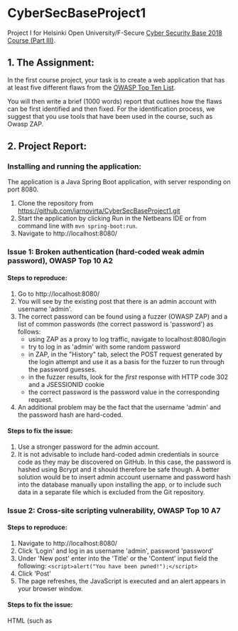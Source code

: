 # CyberSecBaseProject1

Project I for Helsinki Open University/F-Secure [ Cyber Security Base 2018 Course (Part III)](https://cybersecuritybase.mooc.fi/project/).

## 1. The Assignment:

In the first course project, your task is to create a web application that has at least five different flaws from the [OWASP Top Ten List](https://www.owasp.org/images/7/72/OWASP_Top_10-2017_%28en%29.pdf.pdf). 

You will then write a brief (1000 words) report that outlines how the flaws can be first identified and then fixed. For the identification process, we suggest that you use tools that have been used in the course, such as Owasp ZAP. 


## 2. Project Report:
### Installing and running the application:

The application is a Java Spring Boot application, with server responding on port 8080.
1. Clone the repository from https://github.com/jarnovirta/CyberSecBaseProject1.git
2. Start the application by clicking Run in the Netbeans IDE or from command line with `mvn spring-boot:run`. 
3. Navigate to http://localhost:8080/


### Issue 1: Broken authentication (hard-coded weak admin password), OWASP Top 10 A2
#### Steps to reproduce:

1. Go to http://localhost:8080/
2. You will see by the existing post that there is an admin account with username 'admin'.
3. The correct password can be found using a fuzzer (OWASP ZAP) and a list of common passwords (the correct password is 'password') as follows:
    - using ZAP as a proxy to log traffic, navigate to localhost:8080/login
    - try to log in as 'admin' with some random password
    - in ZAP, in the "History" tab, select the POST request generated by the login attempt and use it as a basis for the fuzzer to run through the password guesses. 
    - in the fuzzer results, look for the *first* response with HTTP code 302 and a JSESSIONID cookie
    - the correct password is the password value in the corresponding request. 
4. An additional problem may be the fact that the username 'admin' and the
password hash are hard-coded. 

#### Steps to fix the issue:

1. Use a stronger password for the admin account.
2. It is not advisable to include hard-coded admin credentials in source code as they may be discovered on GitHub. In this case, the password is hashed using Bcrypt and it should therefore be safe though. A better solution would be to insert admin account username and password hash into the database manually upon installing the app, or to include such data in a separate file which is excluded from the Git repository.


### Issue 2: Cross-site scripting vulnerability, OWASP Top 10 A7
#### Steps to reproduce:

1. Navigate to http://localhost:8080/
2. Click 'Login' and log in as username 'admin', password 'password'
3. Under 'New post' enter into the 'Title' or the 'Content' input field the following:
      `<script>alert("You have been pwned!");</script>`
4. Click 'Post'
5. The page refreshes, the JavaScript is executed and an alert appears in your
browser window. 

#### Steps to fix the issue: 

HTML (such as <script> tags) needs to be escaped in the app's web views when rendering user provided content. 

Most view template frameworks provide tools for escaping HTML in rendered data.

In my project, with JSP's, the fix would be as follows:
1. Open webapp/WEB-INF/jsp/forum.jsp
2. Replace `${post.title}` and `${post.content}` with `<c:out value="${post.title}" />`
and `<c:out value="${post.content}" />`


### Issue 3: Broken access control (user can delete another user's post), OWASP Top 10 A5
#### Steps to reproduce:

1. Open your browser's developer tools view (/console) and the "Network" tab.
2. Navigate to localhost:8080/ and click on "Login"
3. Log in as 'kevinmitnick', password '123456'
4. Add a post. A 'Delete' button is shown next to Kevin's new post, not next to the Admin's post. Kevin is not an admin.
5. Open an HTTP request in the developer tools / network tab and copy the value of the JSESSIONID session cookie.
6. Using an application for generating HTTP requests (I use the ARC add-on in Chrome), make a POST request to localhost:8080/posts/delete (it should be delete but I took a shortcut because a DELETE request would require using an AJAX request which would require tinkering with the CSRF token...). Set header `Content-Type` to `application/x-www-form-urlencoded`. In request body, set parameter "id" to 1 (`id=1`).
7. Refresh your browser view. Kevin was able to delete a post by user 'admin'.

#### Steps to fix the issue:

Access should be controlled on the server side. The way to fix the issue would be to check in PostController.java that the post to be deleted was made by the user deleting it or the user is an admin user. Never trust requests or data coming from the user but instead apply the necessary controls on the server side!


### Issue 4: SQL injection, OWASP Top 10 A1
#### Steps to reproduce:

1. Go to localhost:8080/frontPage
2. Enter the following into the 'Search for' input field:
    `'; DROP TABLE accounts; --`
3. Click 'Search'
4. The ACCOUNTS table has been deleted from database and you cannot log in (username 'admin', password 'password')

#### Steps to fix the issue:

Do not ever concatenate an SQL query string! Always use parameterized queries. They allow for a separation of commands and user input so that the latter cannot be interpreted as commands by the database engine. In my code I use basic Java JDBC code with concatenated query strings. The code could be fixed by using [java.sql.PreparedStatement](https://docs.oracle.com/javase/tutorial/jdbc/basics/prepared.html)

Basically any library or framework will have standard query methods which allow you to prevent this vulnerability. It was actually quite a lot of work to include this vulnerability as the Spring Boot framework uses by default the Hibernate JPA library and it does not seem to allow multiple SQL (or rather JPQL) statements to be run at once, separated by a semicolon. That's why I used basic JDBC instead of JPA. What is possible to do with Hibernate, though, is to inject malicious SQL such as `' OR 1=1`into a SELECT query to get too many results from the database as long as the injection is a single JPQL statement. I wanted to go for the nuclear option of DROP TABLE, though.


### Issue 5: Insufficient logging, OWASP Top 10 A10

My application very little logging and the log is not saved to a file. It would be impossible to know if the site has been hacked, when, how, by whom and what the resulting damage might be. Also, any non-intentional problems which might be due to bugs or misconfigurations, would not be easily spotted. 

#### Steps to fix the issue:

1. Configure sufficient logs to be written to a file. In Spring Boot this can be done by adding the logging.file property to the application.properties file ([instructions](https://docs.spring.io/spring-boot/docs/current/reference/html/boot-features-logging.html)
under 'File output')
2. Configure sufficient logging levels. For Spring Boot see for example the instructions [here](https://stackoverflow.com/questions/20485059/spring-boot-how-can-i-set-the-logging-level-with-application-properties)
3. Configure logs to include information on incoming HTTP requests. With Spring this is best done by configuring an interceptor to intercept all incoming requests. See for example [here](https://www.baeldung.com/spring-http-logging).

In my project, adding these configurations to application.properties would be a start:
```
logging.level.org.springframework.web=ERROR  
logging.level.com.cybersec.cybersec_project1=DEBUG  
logging.pattern.console= %d{yyyy-MM-dd HH:mm:ss} - %msg%n  
logging.pattern.file= %d{yyyy-MM-dd HH:mm:ss} [%thread] %-5level %logger{36} - %msg%n  
logging.file=logs/application.log 
```

